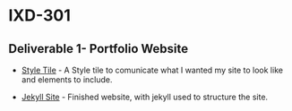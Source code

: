 # IXD-301

## Deliverable 1- Portfolio Website

- [Style Tile](http://martinemcgrath.github.io/portfolio/images/portfolio-style-tile.png) - A Style tile to comunicate what I wanted my site to look like and elements to include.

- [Jekyll Site](http://martinemcgrath.github.io/portfolio/index.html) - Finished website, with jekyll used to structure the site.